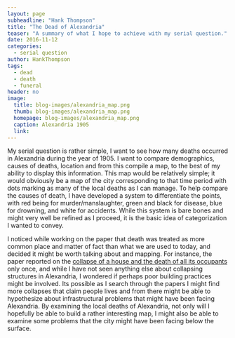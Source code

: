 ```yaml
---
layout: page
subheadline: "Hank Thompson"
title: "The Dead of Alexandria"
teaser: "A summary of what I hope to achieve with my serial question."
date: 2016-11-12
categories:
  - serial question
author: HankThompson
tags:
  - dead
  - death
  - funeral
header: no
image:
  title: blog-images/alexandria_map.png
  thumb: blog-images/alexandria_map.png
  homepage: blog-images/alexandria_map.png
  caption: Alexandria 1905
  link:
---
```

My serial question is rather simple, I want to see how many deaths occurred in Alexandria during the year of 1905. I want to compare demographics, causes of deaths, location and from this compile a map, to the best of my ability to display this information. This map would be relatively simple; it would obviously be a map of the city corresponding to that time period with dots marking as many of the local deaths as I can manage. To help compare the causes of death, I have developed a system to differentiate the points, with red being for murder/manslaughter, green and black for disease, blue for drowning, and white for accidents. While this system is bare bones and might very well be refined as I proceed, it is the basic idea of categorization I wanted to convey.

I noticed while working on the paper that death was treated as more common place and matter of fact than what we are used to today, and decided it might be worth talking about and mapping. For instance, the paper reported on the [collapse of a house and the death of all its occupants](https://dig-eg-gaz.github.io/curiosities/building-collapse-hank-thompson/) only once, and while I have not seen anything else about collapsing structures in Alexandria, I wondered if perhaps poor building practices might be involved. Its possible as I search through the papers I might find more collapses that claim people lives and from there might be able to hypothesize about infrastructural problems that might have been facing Alexandria.
By examining the local deaths of Alexandria, not only will I hopefully be able to build a rather interesting map, I might also be able to examine some problems that the city might have been facing below the surface.
